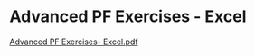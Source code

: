# Advanced PF Exercises - Excel

[Advanced PF Exercises- Excel.pdf](Advanced%20PF%20Exercises%20-%20Excel%207a8e8de14ce344fe801061789a5e754c/Advanced_PF_Exercises-_Excel.pdf)